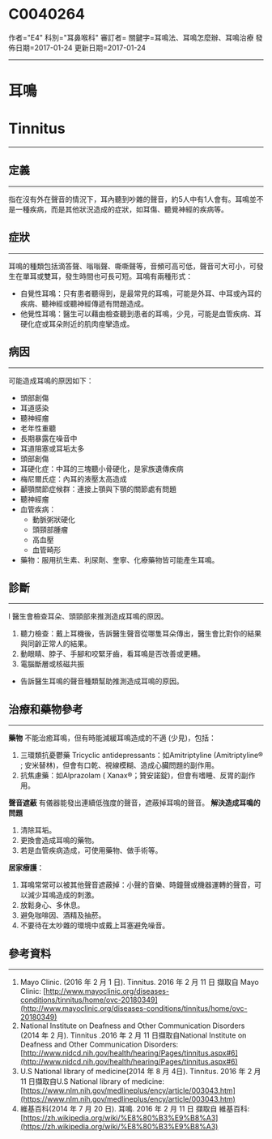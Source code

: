 # C0040264
作者="E4"
科別="耳鼻喉科"
審訂者=
關鍵字=耳鳴法、耳鳴怎麼辦、耳鳴治療
發佈日期=2017-01-24
更新日期=2017-01-24

----------
# 耳鳴 
# Tinnitus
----------
## 定義
----------

指在沒有外在聲音的情況下，耳內聽到吵雜的聲音，約5人中有1人會有。耳鳴並不是一種疾病，而是其他狀況造成的症狀，如耳傷、聽覺神經的疾病等。 

## 症狀
----------

耳鳴的種類包括滴答聲、嗡嗡聲、嘶嘶聲等，音頻可高可低，聲音可大可小，可發生在單耳或雙耳，發生時間也可長可短。耳鳴有兩種形式：

- 自覺性耳鳴：只有患者聽得到，是最常見的耳鳴，可能是外耳、中耳或內耳的疾病、聽神經或聽神經傳遞有問題造成。
- 他覺性耳鳴：醫生可以藉由檢查聽到患者的耳鳴，少見，可能是血管疾病、耳硬化症或耳朵附近的肌肉痙攣造成。
## 病因
----------

可能造成耳鳴的原因如下：

- 頭部創傷
- 耳道感染
- 聽神經瘤
- 老年性重聽
- 長期暴露在噪音中
- 耳道阻塞或耳垢太多
- 頭部創傷
- 耳硬化症：中耳的三塊聽小骨硬化，是家族遺傳疾病
- 梅尼爾氏症：內耳的液壓太高造成
- 顳顎關節症候群：連接上顎與下顎的關節處有問題
- 聽神經瘤
- 血管疾病：
  - 動脈粥狀硬化
  - 頭頸部腫瘤
  - 高血壓
  - 血管畸形
- 藥物：服用抗生素、利尿劑、奎寧、化療藥物皆可能產生耳鳴。
## 診斷
----------

l   醫生會檢查耳朵、頭頸部來推測造成耳鳴的原因。

1. 聽力檢查：戴上耳機後，告訴醫生聲音從哪隻耳朵傳出，醫生會比對你的結果與同齡正常人的結果。
2. 動眼睛、脖子、手腳和咬緊牙齒，看耳鳴是否改善或更糟。
3. 電腦斷層或核磁共振
- 告訴醫生耳鳴的聲音種類幫助推測造成耳鳴的原因。
## 治療和藥物參考
----------

**藥物**
不能治癒耳鳴，但有時能減緩耳鳴造成的不適 (少見)，包括：

1. 三環類抗憂鬱藥 Tricyclic antidepressants：如Amitriptyline (Amitriptyline® ; 安米替林)，但會有口乾、視線模糊、造成心臟問題的副作用。
2. 抗焦慮藥：如Alprazolam ( Xanax®；贊安諾錠)，但會有嗜睡、反胃的副作用。

**聲音遮蔽**
有儀器能發出連續低強度的聲音，遮蔽掉耳鳴的聲音。
**解決造成耳鳴的問題**

1. 清除耳垢。
2. 更換會造成耳鳴的藥物。
3. 若是血管疾病造成，可使用藥物、做手術等。

**居家療護**：

1. 耳鳴常常可以被其他聲音遮蔽掉：小聲的音樂、時鐘聲或機器運轉的聲音，可以減少耳鳴造成的刺激。
2. 放鬆身心、多休息。
3. 避免咖啡因、酒精及抽菸。
4. 不要待在太吵雜的環境中或戴上耳塞避免噪音。
## 參考資料
----------
1. Mayo Clinic. (2016 年 2 月 1 日). Tinnitus. 2016 年 2 月 11 日 擷取自 Mayo Clinic: [http://www.mayoclinic.org/diseases-conditions/tinnitus/home/ovc-20180349](http://www.mayoclinic.org/diseases-conditions/tinnitus/home/ovc-20180349)
2. National Institute on Deafness and Other Communication Disorders (2014 年 2 月). Tinnitus .2016 年 2 月 11 日擷取自National Institute on Deafness and Other Communication Disorders:
  [http://www.nidcd.nih.gov/health/hearing/Pages/tinnitus.aspx#6](http://www.nidcd.nih.gov/health/hearing/Pages/tinnitus.aspx#6)
3. U.S National library of medicine(2014 年 8 月 4日). Tinnitus. 2016 年 2 月 11 日擷取自U.S National library of medicine:
  [https://www.nlm.nih.gov/medlineplus/ency/article/003043.htm](https://www.nlm.nih.gov/medlineplus/ency/article/003043.htm)
4. 維基百科(2014 年 7 月 20 日). 耳鳴. 2016 年 2 月 11 日 擷取自 維基百科: [https://zh.wikipedia.org/wiki/%E8%80%B3%E9%B8%A3](https://zh.wikipedia.org/wiki/%E8%80%B3%E9%B8%A3)

